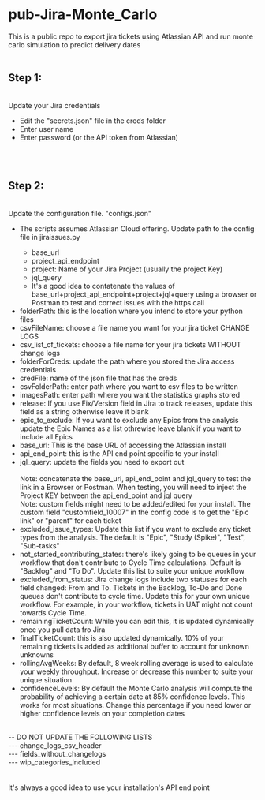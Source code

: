 # pub-Jira-Monte_Carlo
This is a public repo to export jira tickets using Atlassian API and run monte carlo simulation to predict delivery dates <br /><br />

<h2>Step 1:</h2><br />
Update your Jira credentials<br />
<ul>
<li>Edit the "secrets.json" file in the creds folder</li>
<li>Enter user name</li>
<li>Enter password (or the API token from Atlassian)</li>
</ul>
<br /><br />
<h2>Step 2:</h2><br />
Update the configuration file. "configs.json"<br />
<ul>
<li>The scripts assumes Atlassian Cloud offering. Update path to the config file in jiraissues.py</li>
<ul>
<li>base_url</li>
<li>project_api_endpoint </li>
<li>project: Name of your Jira Project (usually the project Key)</li>
<li>jql_query</li>
<li>It's a good idea to contatenate the values of base_url+project_api_endpoint+project+jql+query using a browser or Postman to test and correct issues with the https call</li></ul>
<li>folderPath: this is the location where you intend to store your python files</li>
<li>csvFileName: choose a file name you want for your jira ticket CHANGE LOGS</li>
<li>csv_list_of_tickets: choose a file name for your jira tickets WITHOUT change logs</li>
<li>folderForCreds: update the path where you stored the Jira access credentials</li>
<li>credFile: name of the json file that has the creds</li>
<li>csvFolderPath: enter path where you want to csv files to be written</li>
<li>imagesPath: enter path where you want the statistics graphs stored</li>
<li>release: If you use Fix/Version field in Jira to track releases, update this field as a string otherwise leave it blank</li>
<li>epic_to_exclude: If you want to exclude any Epics from the analysis update the Epic Names as a list othrewise leave blank if you want to include all Epics</li>
<li>base_url: This is the base URL of accessing the Atlassian install </li>
<li>api_end_point: this is the API end point specific to your install </li>
<li>jql_query: update the fields you need to export out <br /> <br />
Note: concatenate the base_url, api_end_point and jql_query to test the link in a Browser or Postman. When testing, you will need to inject the Project KEY between the api_end_point and jql query<br />
Note: custom fields might need to be added/edited for your install. The custom field "customfield_10007" in the config code is to get the "Epic link" or "parent" for each ticket</li>
<li>excluded_issue_types: Update this list if you want to exclude any ticket types from the analysis. The default is "Epic", "Study (Spike)", "Test", "Sub-tasks"</li>
<li>not_started_contributing_states: there's likely going to be queues in your workflow that don't contribute to Cycle Time calculations. Default is "Backlog" and "To Do". Update this list to suite your unique workflow</li>
<li>excluded_from_status: Jira change logs include two statuses for each field changed: From and To. Tickets in the Backlog, To-Do and Done queues don't contribute to cycle time. Update this for your own unique workflow. For example, in your workflow, tickets in UAT might not count towards Cycle Time. </li>
<li>remainingTicketCount: While you can edit this, it is updated dynamically once you pull data fro Jira</li>
<li>finalTicketCount: this is also updated dynamically. 10% of your remaining tickets is added as additional buffer to account for unknown unknowns </li>
<li>rollingAvgWeeks: By default, 8 week rolling average is used to calculate your weekly throughput. Increase or decrease this number to suite your unique situation</li>
<li>confidenceLevels: By default the Monte Carlo analysis will compute the probability of achieving a certain date at 85% confidence levels. This works for most situations. Change this percentage if you need lower or higher confidence levels on your completion dates</li>
</ul>
<br />
-- DO NOT UPDATE THE FOLLOWING LISTS <br />
--- change_logs_csv_header </br />
--- fields_without_changelogs<br />
--- wip_categories_included<br/><br />


<br />
It's always a good idea to use your installation's API end point
